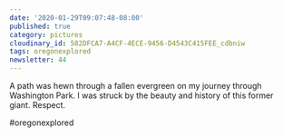 ```yaml
---
date: '2020-01-29T09:07:48-08:00'
published: true
category: pictures
cloudinary_id: 582DFCA7-A4CF-4ECE-9456-D4543C415FEE_cdbniw
tags: oregonexplored
newsletter: 44
---
```


A path was hewn through a fallen evergreen on my journey through Washington Park. I was struck by the beauty and history of this former giant. Respect.

#oregonexplored